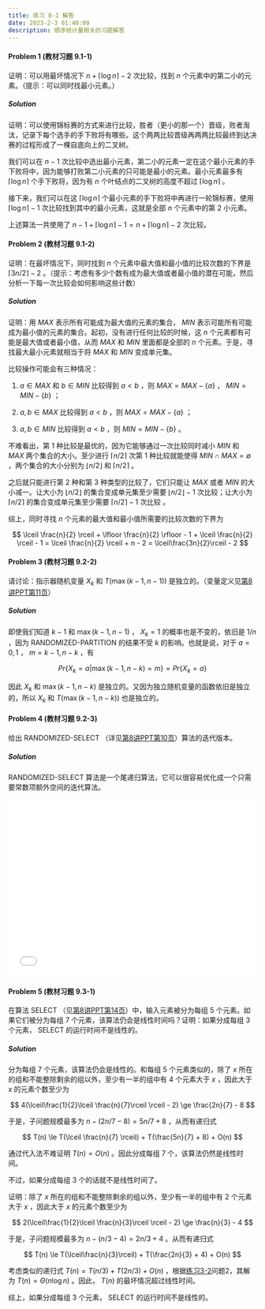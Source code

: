 ```yaml
---
title: 练习 8-1 解答
date: 2023-2-3 01:40:00
description: 顺序统计量相关的习题解答
---
```


#### Problem 1 (教材习题 9.1-1)

证明：可以用最坏情况下 $n + \lceil \log n \rceil - 2$ 次比较，找到 $n$ 个元素中的第二小的元素。（提示：可以同时找最小元素。）

##### Solution

证明：可以使用锦标赛的方式来进行比较，胜者（更小的那一个）晋级，败者淘汰，记录下每个选手的手下败将有哪些。这个两两比较晋级再两两比较最终到达决赛的过程形成了一棵自底向上的二叉树。

我们可以在 $n - 1$ 次比较中选出最小元素，第二小的元素一定在这个最小元素的手下败将中，因为能够打败第二小元素的只可能是最小的元素。最小元素最多有 $\lceil \log n \rceil$ 个手下败将，因为有 $n$ 个叶结点的二叉树的高度不超过 $\lceil \log n \rceil$ 。

接下来，我们可以在这 $\lceil \log n \rceil$ 个最小元素的手下败将中再进行一轮锦标赛，使用 $\lceil \log n \rceil - 1$ 次比较找到其中的最小元素，这就是全部 $n$ 个元素中的第 2 小元素。

上述算法一共使用了 $n - 1 + \lceil \log n \rceil - 1 = n + \lceil \log n \rceil - 2$ 次比较。


#### Problem 2 (教材习题 9.1-2)

证明：在最坏情况下，同时找到 $n$ 个元素中最大值和最小值的比较次数的下界是 $\lceil 3n/2\rceil - 2$ 。（提示：考虑有多少个数有成为最大值或者最小值的潜在可能，然后分析一下每一次比较会如何影响这些计数）

##### Solution

证明：用 $MAX$ 表示所有可能成为最大值的元素的集合， $MIN$ 表示可能所有可能成为最小值的元素的集合。起初，没有进行任何比较的时候，这 $n$ 个元素都有可能是最大值或者最小值，从而 $MAX$ 和 $MIN$ 里面都是全部的 $n$ 个元素。于是，寻找最大最小元素就相当于将 $MAX$ 和 $MIN$ 变成单元集。

比较操作可能会有三种情况：

1. $a \in MAX$ 和 $b \in MIN$ 比较得到 $a < b$ ，则 $MAX = MAX - \{a\}$ ， $MIN = MIN - \{b\}$ ；

2. $a, b \in MAX$ 比较得到 $a < b$ ，则 $MAX = MAX - \{a\}$ ；

3. $a, b \in MIN$ 比较得到 $a < b$ ，则 $MIN = MIN - \{b\}$ 。

不难看出，第 1 种比较是最优的，因为它能够通过一次比较同时减小 $MIN$ 和 $MAX$ 两个集合的大小。至少进行 $\lceil n / 2\rceil$ 次第 1 种比较就能使得 $MIN \cap MAX = \emptyset$ ，两个集合的大小分别为 $\lfloor n / 2\rfloor$ 和 $\lceil n/2 \rceil$ 。

之后就只能进行第 2 种和第 3 种类型的比较了，它们只能让 $MAX$ 或者 $MIN$ 的大小减一。让大小为 $\lfloor n / 2\rfloor$ 的集合变成单元集至少需要 $\lfloor n / 2 \rfloor - 1$ 次比较；让大小为 $\lceil n / 2\rceil$ 的集合变成单元集至少需要 $\lceil n / 2 \rceil - 1$ 次比较 。

综上，同时寻找 $n$ 个元素的最大值和最小值所需要的比较次数的下界为

$$
\lceil \frac{n}{2} \rceil + \lfloor \frac{n}{2} \rfloor - 1 + \lceil \frac{n}{2} \rceil - 1 = \lceil \frac{n}{2} \rceil + n - 2 = \lceil\frac{3n}{2}\rceil - 2
$$


#### Problem 3 (教材习题 9.2-2)

请讨论：指示器随机变量 $X_k$ 和 $T(\max(k-1, n-1))$ 是独立的。（变量定义见[第8讲PPT第11页](/slides/lec08-medians-and-order-statistics.pdf#page=11)）

##### Solution

即使我们知道 $k - 1$ 和 $\max(k-1, n-1)$ ， $X_k = 1$ 的概率也是不变的，依旧是 $1 / n$ ，因为 RANDOMIZED-PARTITION 的结果不受 $k$ 的影响。也就是说，对于 $a = 0,1$ ， $m = k - 1, n - k$ ，有

$$
Pr\{X_k = a | \max(k - 1, n - k) = m\} = Pr\{X_k = a\}
$$

因此 $X_k$ 和 $\max(k - 1, n - k)$ 是独立的。又因为独立随机变量的函数依旧是独立的，所以 $X_k$ 和 $T(\max(k - 1, n - k))$ 也是独立的。


#### Problem 4 (教材习题 9.2-3)

给出 RANDOMIZED-SELECT （详见[第8讲PPT第10页](/slides/lec08-medians-and-order-statistics.pdf#page=10)）算法的迭代版本。

##### Solution

RANDOMIZED-SELECT 算法是一个尾递归算法，它可以很容易优化成一个只需要常数项额外空间的迭代算法。

<iframe src="/pseudocode/lec8/iterative-randomized-select.html" frameborder="no" marginwidth="0" width="100%" height="360px" marginheight="0" scrolling="auto"></iframe>


#### Problem 5 (教材习题 9.3-1)

在算法 SELECT （见[第8讲PPT第14页](/slides/lec08-medians-and-order-statistics.pdf#page=14)）中，输入元素被分为每组 5 个元素。如果它们被分为每组 7 个元素，该算法仍会是线性时间吗？证明：如果分成每组 3 个元素， SELECT 的运行时间不是线性的。

##### Solution

分为每组 7 个元素，该算法仍会是线性的。和每组 5 个元素类似的，除了 $x$ 所在的组和不能整除剩余的组以外，至少有一半的组中有 4 个元素大于 $x$ ，因此大于 $x$ 的元素个数至少为

$$
4(\lceil\frac{1}{2}\lceil \frac{n}{7}\rceil \rceil - 2) \ge \frac{2n}{7} - 8
$$

于是，子问题规模最多为 $n - (2n/7 - 8) = 5n/7 + 8$ ，从而有递归式

$$
T(n) \le T(\lceil \frac{n}{7} \rceil) + T(\frac{5n}{7} + 8) + O(n)
$$

通过代入法不难证明 $T(n) = O(n)$ 。因此分成每组 7 个，该算法仍然是线性时间。

不过，如果分成每组 3 个的话就不是线性时间了。

证明：除了 $x$ 所在的组和不能整除剩余的组以外，至少有一半的组中有 2 个元素大于 $x$ ，因此大于 $x$ 的元素个数至少为

$$
2(\lceil\frac{1}{2}\lceil \frac{n}{3}\rceil \rceil - 2) \ge \frac{n}{3} - 4
$$

于是，子问题规模最多为 $n - (n/3 - 4) = 2n/3 + 4$ 。从而有递归式

$$
T(n) \le T(\lceil\frac{n}{3}\rceil) + T(\frac{2n}{3} + 4) + O(n)
$$

考虑类似的递归式 $T(n) = T(n/3) + T(2n/3) + O(n)$ ，根据[练习3-2](/solution3/exe3-2/)问题2，其解为 $T(n) = \Theta(n\log n)$ 。因此， $T(n)$ 的最坏情况超过线性时间。

综上，如果分成每组 3 个元素， SELECT 的运行时间不是线性的。

